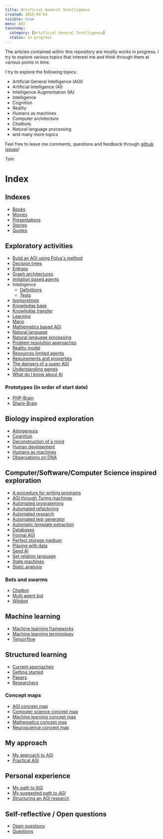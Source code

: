 ```yaml
---
title: Artificial General Intelligence
created: 2015-09-03
visible: true
menu: AGI
taxonomy:
  category: [Artificial General Intelligence]
  status: in progress
---
```


The articles contained within this repository are mostly works in progress. I try to explore various topics that interest me and think through them at various points in time.

I try to explore the following topics:

* Artificial General Intelligence (AGI)
* Artificial Intelligence (AI)
* Intelligence Augmentation (IA)
* Intelligence
* Cognition
* Reality
* Humans as machines
* Computer architecture
* Chatbots
* Natural language processing
* and many more topics

Feel free to leave me comments, questions and feedback through [github issues](https://github.com/tomzx/blog.tomrochette.com-content/issues)!

Tom

# Index

## Indexes

* [Books](books)
* [Movies](movies)
* [Presentations](presentations)
* [Stories](stories)
* [Quotes](quotes)

## Exploratory activities

* [Build an AGI using Polya's method](build-an-agi-using-polya-method)
* [Decision trees](https://github.com/tomzx/decision-trees)
* [Entropy](entropy)
* [Graph architectures](graph-architectures)
* [Imitation based agents](imitation-based-agents)
* Intelligence
	* [Definitions](intelligence/definitions)
	* [Tests](intelligence/tests)
* [Isomorphism](isomorphism)
* [Knowledge base](knowledge-base)
* [Knowledge transfer](knowledge-transfer)
* [Learning](learning)
* [Mario](mario)
* [Mathematics based AGI](mathematics-based-agi)
* [Natural language](natural-language)
* [Natural language processing](natural-language-processing)
* [Problem resolution approaches](problem-resolution-approaches)
* [Reality model](reality-model)
* [Resources limited agents](resources-limited-agents)
* [Requirements and properties](requirements-and-properties)
* [The dangers of a super AGI](the-dangers-of-a-super-agi)
* [Understanding games](understanding-games)
* [What do I know about AI](what-do-i-know-about-ai)

### Prototypes (in order of start date)

* [PHP-Brain](prototypes/php-brain)
* [Sharp-Brain](prototypes/sharp-brain)

## Biology inspired exploration

* [Abiogenesis](abiogenesis)
* [Cognition](cognition)
* [Deconstruction of a mind](deconstruction-of-a-mind)
* [Human development](human-development)
* [Humans as machines](humans-as-machines)
* [Observations on DNA](observations-on-dna)

## Computer/Software/Computer Science inspired exploration

* [A procedure for writing programs](a-procedure-for-writing-programs)
* [AGI through Turing machines](agi-through-turing-machines)
* [Automated programming](automated-programming)
* [Automated refactoring](automated-refactoring)
* [Automated research](automated-research)
* [Automated test generator](automated-test-generator)
* [Automatic template extraction](automatic-template-extraction)
* [Databases](databases)
* [Formal AGI](formal-agi)
* [Perfect storage medium](perfect-storage-medium)
* [Playing with data](playing-with-data)
* [Seed AI](seed-ai)
* [Set relation language](set-relation-language)
* [State machines](state-machines)
* [Static analysis](static-analysis)

### Bots and swarms

* [Chatbot](chatbot)
* [Multi agent bot](multi-agent-bot)
* [Wikibot](wikibot)

## Machine learning

* [Machine learning frameworks](machine-learning-frameworks)
* [Machine learning terminology](machine-learning-terminology)
* [Tensorflow](tensorflow)

## Structured learning

* [Current approaches](current-approaches)
* [Getting started](getting-started)
* [Papers](papers)
* [Researchers](researchers)

### Concept maps
* [AGI concept map](https://github.com/tomzx/agi-concept-map)
* [Computer science concept map](https://github.com/tomzx/computer-science-concept-map)
* [Machine learning concept map](https://github.com/tomzx/machine-learning-concept-map)
* [Mathematics concept map](https://github.com/tomzx/mathematics-concept-map)
* [Neuroscience concept map](https://github.com/tomzx/neuroscience-concept-map)

## My approach

* [My approach to AGI](my-approach-to-agi)
* [Practical AGI](practical-agi)

## Personal experience

* [My path to AGI](my-path-to-agi)
* [My suggested path to AGI](my-suggested-path-to-agi)
* [Structuring an AGI research](structuring-an-agi-research)

## Self-reflective / Open questions

* [Open questions](open-questions)
* [Questions](questions)